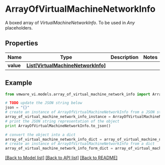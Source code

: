 # ArrayOfVirtualMachineNetworkInfo

A boxed array of *VirtualMachineNetworkInfo*. To be used in *Any* placeholders. 

## Properties
Name | Type | Description | Notes
------------ | ------------- | ------------- | -------------
**value** | [**List[VirtualMachineNetworkInfo]**](VirtualMachineNetworkInfo.md) |  | 

## Example

```python
from vmware_vi.models.array_of_virtual_machine_network_info import ArrayOfVirtualMachineNetworkInfo

# TODO update the JSON string below
json = "{}"
# create an instance of ArrayOfVirtualMachineNetworkInfo from a JSON string
array_of_virtual_machine_network_info_instance = ArrayOfVirtualMachineNetworkInfo.from_json(json)
# print the JSON string representation of the object
print ArrayOfVirtualMachineNetworkInfo.to_json()

# convert the object into a dict
array_of_virtual_machine_network_info_dict = array_of_virtual_machine_network_info_instance.to_dict()
# create an instance of ArrayOfVirtualMachineNetworkInfo from a dict
array_of_virtual_machine_network_info_form_dict = array_of_virtual_machine_network_info.from_dict(array_of_virtual_machine_network_info_dict)
```
[[Back to Model list]](../README.md#documentation-for-models) [[Back to API list]](../README.md#documentation-for-api-endpoints) [[Back to README]](../README.md)



